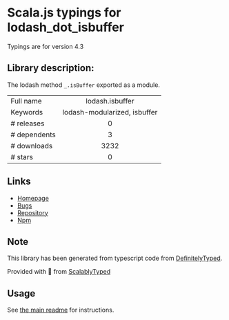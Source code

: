 
# Scala.js typings for lodash_dot_isbuffer

Typings are for version 4.3

## Library description:
The lodash method `_.isBuffer` exported as a module.

|                    |                 |
| ------------------ | :-------------: |
| Full name          | lodash.isbuffer |
| Keywords           | lodash-modularized, isbuffer |
| # releases         | 0 |
| # dependents       | 3 |
| # downloads        | 3232 |
| # stars            | 0 |

## Links
- [Homepage](https://lodash.com/)
- [Bugs](https://github.com/lodash/lodash/issues)
- [Repository](https://github.com/lodash/lodash)
- [Npm](https://www.npmjs.com/package/lodash.isbuffer)
    


## Note
This library has been generated from typescript code from [DefinitelyTyped](https://definitelytyped.org).

Provided with :purple_heart: from [ScalablyTyped](https://github.com/oyvindberg/ScalablyTyped)

## Usage
See [the main readme](../../readme.md) for instructions.


